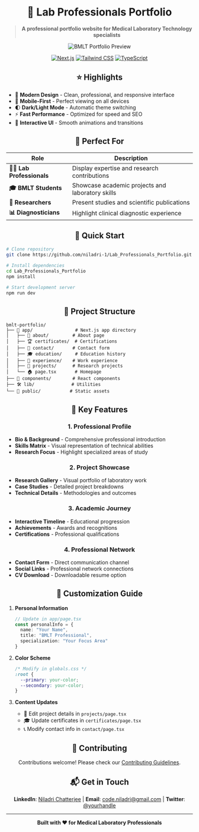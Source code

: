 # <div align="center">🔬 Lab Professionals Portfolio</div>

<div align="center">

> **A professional portfolio website for Medical Laboratory Technology specialists**

![BMLT Portfolio Preview](https://images.pexels.com/photos/3938022/pexels-photo-3938022.jpeg?auto=compress&cs=tinysrgb&w=220&dpr=2)

[![Next.js](https://img.shields.io/badge/Next.js-13-black?style=for-the-badge&logo=next.js)](https://nextjs.org/)
[![Tailwind CSS](https://img.shields.io/badge/Tailwind-3.3-38B2AC?style=for-the-badge&logo=tailwind-css)](https://tailwindcss.com/)
[![TypeScript](https://img.shields.io/badge/TypeScript-5.2-007ACC?style=for-the-badge&logo=typescript)](https://www.typescriptlang.org/)

</div>

## <div align="center">⭐ Highlights</div>

- 🎨 **Modern Design** - Clean, professional, and responsive interface
- 📱 **Mobile-First** - Perfect viewing on all devices
- 🌓 **Dark/Light Mode** - Automatic theme switching
- ⚡ **Fast Performance** - Optimized for speed and SEO
- 🔄 **Interactive UI** - Smooth animations and transitions


## <div align="center">👥 Perfect For</div>

| Role | Description |
|------|-------------|
| **👨‍🔬 Lab Professionals** | Display expertise and research contributions |
| **🎓 BMLT Students** | Showcase academic projects and laboratory skills |
| **🧪 Researchers** | Present studies and scientific publications |
| **📊 Diagnosticians** | Highlight clinical diagnostic experience |



## <div align="center">🚀 Quick Start</div>

```bash
# Clone repository
git clone https://github.com/niladri-1/Lab_Professionals_Portfolio.git

# Install dependencies
cd Lab_Professionals_Portfolio
npm install

# Start development server
npm run dev
```

## <div align="center">📂 Project Structure</div>

```plaintext
bmlt-portfolio/
├── 📱 app/                # Next.js app directory
│   ├── 👤 about/         # About page
│   ├── 🏆 certificates/  # Certifications
│   ├── 📧 contact/       # Contact form
│   ├── 🎓 education/     # Education history
│   ├── 💼 experience/    # Work experience
│   ├── 🔬 projects/      # Research projects
│   └── 🏠 page.tsx       # Homepage
├── 🧩 components/        # React components
├── 🛠️ lib/              # Utilities
└── 📁 public/           # Static assets
```

## <div align="center">📱 Key Features</div>

### <div align="center">1. Professional Profile</div>

- **Bio & Background** - Comprehensive professional introduction
- **Skills Matrix** - Visual representation of technical abilities
- **Research Focus** - Highlight specialized areas of study

### <div align="center">2. Project Showcase</div>
- **Research Gallery** - Visual portfolio of laboratory work
- **Case Studies** - Detailed project breakdowns
- **Technical Details** - Methodologies and outcomes

### <div align="center">3. Academic Journey</div>
- **Interactive Timeline** - Educational progression
- **Achievements** - Awards and recognitions
- **Certifications** - Professional qualifications

### <div align="center">4. Professional Network</div>
- **Contact Form** - Direct communication channel
- **Social Links** - Professional network connections
- **CV Download** - Downloadable resume option

## <div align="center">🎨 Customization Guide</div>

1. **Personal Information**
   ```typescript
   // Update in app/page.tsx
   const personalInfo = {
     name: "Your Name",
     title: "BMLT Professional",
     specialization: "Your Focus Area"
   }
   ```

2. **Color Scheme**
   ```css
   /* Modify in globals.css */
   :root {
     --primary: your-color;
     --secondary: your-color;
   }
   ```

3. **Content Updates**
   - 📝 Edit project details in `projects/page.tsx`
   - 🎓 Update certificates in `certificates/page.tsx`
   - 📞 Modify contact info in `contact/page.tsx`

## <div align="center">🤝 Contributing</div>

<div align="center">

Contributions welcome! Please check our [Contributing Guidelines](CONTRIBUTING.md).

</div>

## <div align="center">📬 Get in Touch</div>

<div align="center">

**LinkedIn**: [Niladri Chatterjee](https://linkedin.com/in/niladri1) | **Email**: code.niladri@gmail.com | **Twitter**: [@yourhandle]()

</div>


---

<div align="center">
  <strong>Built with ❤️ for Medical Laboratory Professionals</strong>
</div>